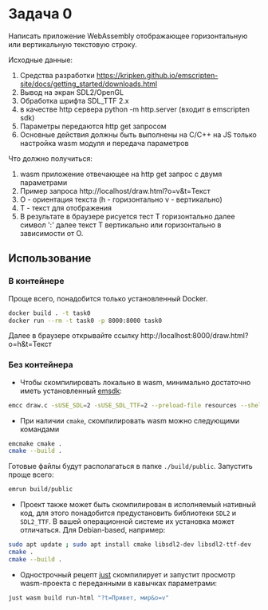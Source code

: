 # Задача 0

Написать приложение WebAssembly отображающее горизонтальную или вертикальную текстовую строку.

Исходные данные:
1.	Средства разработки https://kripken.github.io/emscripten-site/docs/getting_started/downloads.html 
2.	Вывод на экран SDL2/OpenGL 
3.	Обработка шрифта SDL_TTF 2.x
4.	в качестве http сервера python -m http.server (входит в emscripten sdk)
5.	Параметры передаются http get запросом
6.	Основные действия должны быть выполнены на C/C++ на JS только настройка wasm модуля и передача параметров

Что должно получиться:
1.	wasm приложение отвечающее на http get запрос с двумя параметрами
2.	Пример запроса http://localhost/draw.html?o=v&t=Текст
3.	O - ориентация текста (h - горизонтально v - вертикально)
4.	T - текст для отображения
5.	В результате в браузере рисуется тест T горизонтально далее символ ':' далее текст T вертикально или горизонтально в зависимости от O.

## Использование

### В контейнере
Проще всего, понадобится только установленный Docker.
```bash
docker build . -t task0
docker run --rm -t task0 -p 8000:8000 task0
```
Далее в браузере открывайте ссылку http://localhost:8000/draw.html?o=h&t=Текст

### Без контейнера
- Чтобы скомпилировать локально в wasm, минимально достаточно иметь установленный [emsdk](https://github.com/emscripten-core/emsdk):
```bash
emcc draw.c -sUSE_SDL=2 -sUSE_SDL_TTF=2 --preload-file resources --shell-file shell.html -o build/public/draw.html
```
- При наличии `cmake`, скомпилировать wasm можно следующими командами
```bash
emcmake cmake .
cmake --build .
```

Готовые файлы будут располагаться в папке `./build/public`. Запустить проще всего:
```bash
emrun build/public
```

- Проект также может быть скомпилирован в исполняемый нативный код, для этого понадобится предустановить библиотеки `SDL2` и `SDL2_TTF`. В вашей операционной системе их установка может отличаться. Для Debian-based, например:
```bash
sudo apt update ; sudo apt install cmake libsdl2-dev libsdl2-ttf-dev
cmake .
cmake --build .
```

- Однострочный рецепт [just](https://github.com/casey/just) скомпилирует и запустит просмотр wasm-проекта с переданными в кавычках параметрами:
```bash
just wasm build run-html "?t=Привет, мир&o=v"
```

